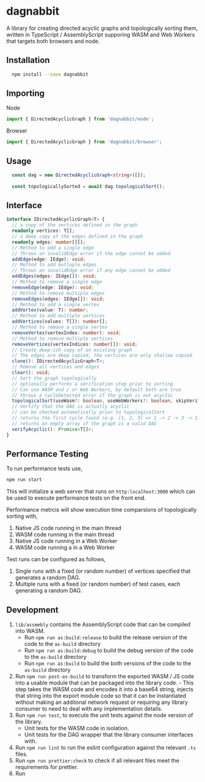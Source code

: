dagnabbit
===

A library for creating directed acyclic graphs and topologically sorting them, written in TypeScript / AssemblyScript supporing WASM and Web Workers that targets both browsers and node.

Installation
---

```bash
  npm install --save dagnabbit
```

Importing
---

Node

```typescript
import { DirectedAcyclicGraph } from 'dagnabbit/node';
```

Browser

```typescript
import { DirectedAcyclicGraph } from 'dagnabbit/browser';
```

Usage
---

```typescript
  const dag = new DirectedAcyclicGraph<string>([]);
  
  const topologicallySorted = await dag.topologicalSort();
```

Interface
---

```typescript
interface IDirectedAcyclicGraph<T> {
  // a copy of the vertices defined in the graph
  readonly vertices: T[];
  // a deep copy of the edges defined in the graph
  readonly edges: number[][];
  // Method to add a single edge
  // Throws an invalidEdge error if the edge cannot be added
  addEdge(edge: IEdge): void;
  // Method to add mutlople edges
  // Throws an invalidEdge error if any edge cannot be added
  addEdges(edges: IEdge[]): void;
  // Method to remove a single edge
  removeEdge(edge: IEdge): void;
  // Method to remove multiple edges
  removeEdges(edges: IEdge[]): void;
  // Method to add a single vertex
  addVertex(value: T): number;
  // Method to add multiple vertices
  addVertices(values: T[]): number[];
  // Method to remove a single vertex
  removeVertex(vertexIndex: number): void;
  // Method to remove multiple vertices
  removeVertices(vertexIndices: number[]): void;
  // Create deep-ish copy of an existing graph
  // The edges are deep copied, the vertices are only shallow copied
  clone(): IDirectedAcyclicGraph<T>;
  // Remove all vertices and edges
  clear(): void;
  // Sort the graph topologically
  // optionally performs a verification step prior to sorting
  // Can use WASM and / or Web Workers, by default both are true
  // throws a cycleDetected error if the graph is not acyclic
  topologicalSort(useWasm?: boolean, useWebWorkers?: boolean, skipVerification?: boolean): Promise<T[]>;
  // Vertify that the DAG is actually acyclic
  // can be checked automatically prior to topologicalSort
  // returns the first cycle found (e.g. [1, 2, 3] => 1 -> 2 -> 3 -> 1)
  // returns an empty array if the graph is a valid DAG
  verifyAcyclic(): Promise<T[]>;
}
```

Performance Testing
---

To run performance tests use,

```bash
npm run start
```

This will initialize a web server that runs on `http:localhost:3000` which can be used to execute performance tests on the front end.

Performance metrcis will show execution time comparsions of topologically sorting with,

1. Native JS code running in the main thread
2. WASM code running in the main thread
3. Native JS code running in a Web Worker
4. WASM code running a in a Web Worker

Test runs can be configured as follows,

1. Single runs with a fixed (or random number) of vertices specified that generates a random DAG.
2. Multiple runs with a fixed (or random number) of test cases, each generating a random DAG.

Development
---

1. `lib/assmebly` contains the AssemblyScript code that can be compiled into WASM.
    - Run `npm run as:build:release` to build the release version of the code to the `as-build` directory
    - Run `npm run as:build:debug` to build the debug version of the code to the `as-build` directory
    - Run `npm run as:build` to build the both versions of the code to the `as-build` directory
2. Run `npm run post-as-build` to transform the exported WASM / JS code into a usable module that can be packaged into the library code.
        - This step takes the WASM code and encodes it into a base64 string, injects that string into the export module code so that it can be instantiated without making an additonal network request or requiring any library consumer to need to deal with any implementation details.
3. Run `npm run test`, to execute the unit tests against the node version of the library.
    - Unit tests for the WASM code in isolation.
    - Unit tests for the DAG wrapper that the library consumer interfaces with.
4. Run `npm run lint` to run the eslint configuration against the relevant `.ts` files.
5. Run `npm run prettier:check` to check if all relevant files meet the requirements for prettier.
6. Run 
